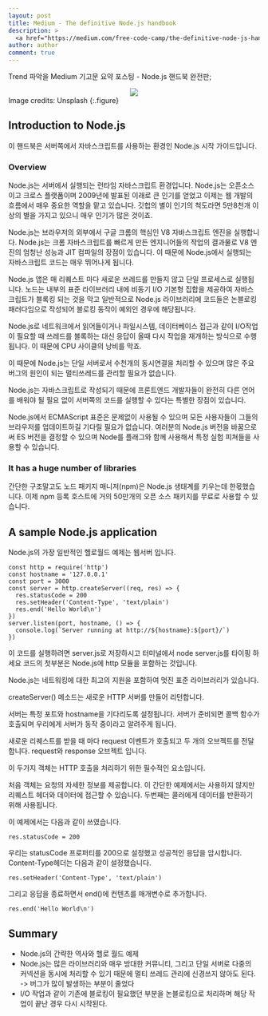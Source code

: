 ```yaml
---
layout: post
title: Medium - The definitive Node.js handbook
description: >
  <a href="https://medium.com/free-code-camp/the-definitive-node-js-handbook-6912378afc6e">원문 - Flavio Copes</a>
author: author
comment: true
---
```

Trend 파악을 Medium 기고문 요약 포스팅 - Node.js 핸드북 완전판;

<center>
<img src="https://miro.medium.com/max/9692/1*7F50Qc-ysFgy6tCjUyruTA.jpeg"/>
</center>
Image credits: Unsplash
{:.figure}

## Introduction to Node.js
이 핸드북은 서버쪽에서 자바스크립트를 사용하는 환경인 Node.js 시작 가이드입니다.

### Overview
Node.js는 서버에서 실행되는 런타임 자바스크립트 환경입니다. Node.js는 오픈소스이고 크로스 플랫폼이며 2009년에 발표된 이래로 큰 인기를 얻었고 이제는 웹 개발의 흐름에서 매우 중요한 역할을 맡고 있습니다. 깃헙의 별이 인기의 척도라면 5만8천개 이상의 별을 가지고 있으니 매우 인기가 많은 것이죠.

Node.js는 브라우저의 외부에서 구글 크롬의 핵심인 V8 자바스크립트 엔진을 실행합니다. Node.js는 크롬 자바스크립트를 빠르게 만든 엔지니어들의 작업의 결과물로 V8 엔진의 엄청난 성능과 JIT 컴파일의 장점이 있습니다. 이 때문에 Node.js에서 실행되는 자바스크립트 코드는 매우 뛰어나게 됩니다.

Node.js 앱은 매 리퀘스트 마다 새로운 쓰레드를 만들지 않고 단일 프로세스로 실행됩니다. 노드는 내부의 표준 라이브러리 내에 비동기 I/O 기본형 집합을 제공하여 자바스크립트가 블록킹 되는 것을 막고 일반적으로 Node.js 라이브러리에 코드들은 논블로킹 패러다임으로 작성되어 블로킹 동작이 예외인 경우에 해당됩니다.

Node.js로 네트워크에서 읽어들이거나 파일시스템, 데이터베이스 접근과 같이 I/O작업이 필요할 때 쓰레드를 블록하는 대신 응답이 올때 다시 작업을 재개하는 방식으로 수행됩니다. 이 때문에 CPU 사이클의 낭비를 막죠.

이 때문에 Node.js는 단일 서버로서 수천개의 동시연결을 처리할 수 있으며 많은 주요 버그의 원인이 되는 멀티쓰레드를 관리할 필요가 없습니다.

Node.js는 자바스크립트로 작성되기 때문에 프론트엔드 개발자들이 완전히 다른 언어를 배워야 될 필요 없이 서버쪽의 코드를 실행할 수 있다는 특별한 장점이 있습니다.

Node.js에서 ECMAScript 표준은 문제없이 사용될 수 있으며 모든 사용자들이 그들의 브라우저를 업데이트하길 기다릴 필요가 없습니다. 여러분의 Node.js 버전을 바꿈으로써 ES 버전을 결정할 수 있으며 Node를 플래그와 함께 사용해서 특정 실험 피쳐들을 사용할 수 있습니다.

### It has a huge number of libraries
간단한 구조말고도 노드 패키지 매니저(npm)은 Node.js 생태계를 키우는데 한몫했습니다. 이제 npm 등록 호스트에 거의 50만개의 오픈 소스 패키지를 무료로 사용할 수 있습니다.

## A sample Node.js application
Node.js의 가장 일반적인 헬로월드 예제는 웹서버 입니다.
```
const http = require('http')
const hostname = '127.0.0.1'
const port = 3000
const server = http.createServer((req, res) => {
  res.statusCode = 200
  res.setHeader('Content-Type', 'text/plain')
  res.end('Hello World\n')
})
server.listen(port, hostname, () => {
  console.log(`Server running at http://${hostname}:${port}/`)
})
```
이 코드를 실행하려면 server.js로 저장하시고 터미널에서 node server.js를 타이핑 하세요
 코드의 첫부분은 Node.js에 http 모듈을 포함하는 것입니다.

 Node.js는 네트워킹에 대한 최고의 지원을 포함하여 멋진 표준 라이브러리가 있습니다.

 createServer() 메소드는 새로운 HTTP 서버를 만들어 리턴합니다.

 서버는 특정 포트와 hostname을 기다리도록 설정됩니다. 서버가 준비되면 콜백 함수가 호출되며 우리에게 서버가 동작 중이라고 알려주게 됩니다.

 새로운 리퀘스트를 받을 때 마다 request 이벤트가 호출되고 두 개의 오브젝트를 전달합니다. request와 response 오브젝트 입니다.

 이 두가지 객체는 HTTP 호출을 처리하기 위한 필수적인 요소입니다.

처음 객체는 요청의 자세한 정보를 제공합니다. 이 간단한 예제에서는 사용하지 않지만 리퀘스트 헤더와 데이터에 접근할 수 있습니다. 두번째는 콜러에게 데이터를 반환하기 위해 사용됩니다.

이 예제에서는 다음과 같이 쓰였습니다.
```
res.statusCode = 200
```
우리는 statusCode 프로퍼티를 200으로 설정했고 성공적인 응답을 암시합니다. Content-Type헤더는 다음과 같이 설정했습니다.
```
res.setHeader('Content-Type', 'text/plain')
```
그리고 응답을 종료하면서 end()에 컨텐츠를 매개변수로 추가합니다.
```
res.end('Hello World\n')
```

## Summary
* Node.js의 간략한 역사와 헬로 월드 예제
* Node.js는 많은 라이브러리와 매우 방대한 커뮤니티, 그리고 단일 서버로 다중의 커넥션을 동시에 처리할 수 있기 때문에 멀티 쓰레드 관리에 신경쓰지 않아도 된다. -> 버그가 많이 발생하는 부분이 줄었다
* I/O 작업과 같이 기존에 블로킹이 필요했던 부분을 논블로킹으로 처리하며 해당 작업이 끝난 경우 다시 시작된다.
